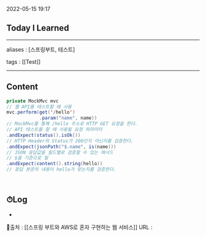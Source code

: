 2022-05-15 19:17
## Today I Learned
---
aliases : [스프링부트, 테스트]

tags : [[Test]]

---

## Content
```java
private MockMvc mvc
// 웹 API를 테스트할 때 사용
mvc.perform(get('/hello')
			.param("name", name))
// MockMvc를 통해 /hello 주소로 HTTP GET 요청을 한다.
// API 테스트를 할 때 사용될 요청 파라미터	
.andExpect(status().isOk())
// HTTP Header의 Status가 200인지 아닌지를 검증한다.
.andExpect(jsonPath("$.name", is(name)))
// JSON 응답값을 필드별로 검증할 수 있는 메서드
// $을 기준으로 필
.andExpect(content().string(hello))
// 응답 본문의 내용이 hello가 맞는지를 검증한다.

			
```
## ⏱Log
-


📙출처 : [[스프링 부트와 AWS로 혼자 구현하는 웹 서비스]]
URL :